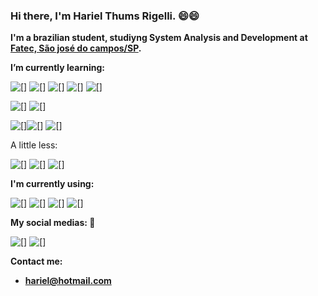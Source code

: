 ### Hi there, I'm Hariel Thums Rigelli. :smile::smile:

__I'm a brazilian student, studiyng System Analysis and Development at [Fatec, São josé do campos/SP](https://fatecsjc-prd.azurewebsites.net/).__

__I’m currently learning:__

![[]](https://img.shields.io/badge/JavaScript-323330?style=for-the-badge&logo=javascript&logoColor=F7DF1E) ![[]](https://img.shields.io/badge/typescript-%23007ACC.svg?style=for-the-badge&logo=typescript&logoColor=white) ![[]](https://img.shields.io/badge/node.js-%2343853D.svg?style=for-the-badge&logo=node-dot-js&logoColor=white) ![[]](https://img.shields.io/badge/express.js-%23404d59.svg?style=for-the-badge&logo=express&logoColor=%2361DAFB) ![[]](https://img.shields.io/badge/adonisjs-323330?style=for-the-badge&logo=adonisjs&logoColor=ffffff)

![[]](https://img.shields.io/badge/PostgreSQL-316192?style=for-the-badge&logo=postgresql&logoColor=white) ![[]](https://img.shields.io/badge/MongoDB-%234ea94b.svg?&style=for-the-badge&logo=mongodb&logoColor=white) 

![[]](https://img.shields.io/badge/react-%2320232a.svg?style=for-the-badge&logo=react&logoColor=%2361DAFB)![[]](https://img.shields.io/badge/HTML5-E34F26?style=for-the-badge&logo=html5&logoColor=white) ![[]](https://img.shields.io/badge/CSS3-1572B6?style=for-the-badge&logo=css3&logoColor=white) 

A little less: 

![[]](https://img.shields.io/badge/python%20-%2314354C.svg?&style=for-the-badge&logo=python&logoColor=white) ![[]](https://img.shields.io/badge/c%20-%2300599C.svg?&style=for-the-badge&logo=c&logoColor=white) ![[]](https://img.shields.io/badge/java-%23ED8B00.svg?&style=for-the-badge&logo=java&logoColor=white)


__I'm currently using:__

![[]](https://img.shields.io/badge/Linux-FCC624?style=for-the-badge&logo=linux&logoColor=000000) ![[]](https://img.shields.io/badge/Ubuntu-E95420?style=for-the-badge&logo=ubuntu&logoColor=white) ![[]](https://img.shields.io/badge/Android-3DDC84?style=for-the-badge&logo=android&logoColor=white) ![[]](https://img.shields.io/badge/Windows-0078D6?style=for-the-badge&logo=windows&logoColor=white)

__My social medias: :eyes:__

[![[]](https://img.shields.io/badge/linkedin%20-%230077B5.svg?&style=for-the-badge&logo=linkedin&logoColor=white)](https://www.linkedin.com/in/hariel-thums/) [![[]](https://img.shields.io/badge/Facebook%20-%231877F2.svg?&style=for-the-badge&logo=Facebook&logoColor=white)](https://www.facebook.com/hariel.dtz)

__Contact me:__
- **hariel@hotmail.com**
<!--
**HarielThums/HarielThums** is a ✨ _special_ ✨ repository because its `README.md` (this file) appears on your GitHub profile.

Here are some ideas to get you started:

- 🔭 I’m currently working on ...
- 🌱 I’m currently learning ...
- 👯 I’m looking to collaborate on ...
- 🤔 I’m looking for help with ...
- 💬 Ask me about ...
- 📫 How to reach me: ...
- 😄 Pronouns: ...
- ⚡ Fun fact: ...
-->
